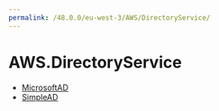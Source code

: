 ```yaml
---
permalink: /48.0.0/eu-west-3/AWS/DirectoryService/
---
```


# AWS.DirectoryService



* [MicrosoftAD](MicrosoftAD.md)
* [SimpleAD](SimpleAD.md)
